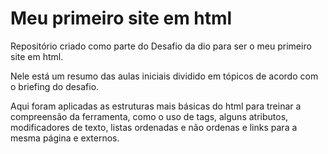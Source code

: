# Meu primeiro site em html

Repositório criado como parte do Desafio da dio para ser o meu primeiro site em html.

Nele está um resumo das aulas iniciais dividido em tópicos de acordo com o briefing do desafio. 

Aqui foram aplicadas as estruturas mais básicas do html para treinar a compreensão da ferramenta, como o uso de tags, alguns atributos, modificadores de texto, listas ordenadas e não ordenas e links para a mesma página e externos.


